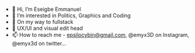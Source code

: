 - 👋 Hi, I’m Eseigbe Emmanuel
- 👀 I’m interested in Politics, Graphics and Coding
- 🌱 On my way to fullstack
- 💞️ UX/UI and visual edit head
- 📫 How to reach me - epsilocybin@gmail.com, @emyx3D on Instagram, @emyx3d on twitter...

<!---
Emyx3D/Emyx3D is a ✨ special ✨ repository because its `README.md` (this file) appears on your GitHub profile.
You can click the Preview link to take a look at your changes.
--->
